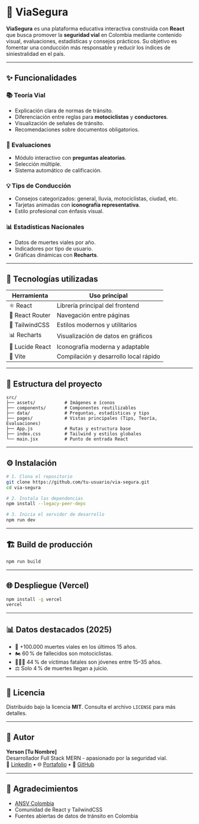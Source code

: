 # 🚦 ViaSegura

**ViaSegura** es una plataforma educativa interactiva construida con **React** que busca promover la **seguridad vial** en Colombia mediante contenido visual, evaluaciones, estadísticas y consejos prácticos. Su objetivo es fomentar una conducción más responsable y reducir los índices de siniestralidad en el país.

---

## ✨ Funcionalidades

### 📚 Teoría Vial
- Explicación clara de normas de tránsito.
- Diferenciación entre reglas para **motociclistas** y **conductores**.
- Visualización de señales de tránsito.
- Recomendaciones sobre documentos obligatorios.

### 🧠 Evaluaciones
- Módulo interactivo con **preguntas aleatorias**.
- Selección múltiple.
- Sistema automático de calificación.

### 💡 Tips de Conducción
- Consejos categorizados: general, lluvia, motociclistas, ciudad, etc.
- Tarjetas animadas con **iconografía representativa**.
- Estilo profesional con énfasis visual.

### 📊 Estadísticas Nacionales
- Datos de muertes viales por año.
- Indicadores por tipo de usuario.
- Gráficas dinámicas con **Recharts**.

---

## 🧪 Tecnologías utilizadas

| Herramienta         | Uso principal                         |
|---------------------|----------------------------------------|
| ⚛️ React            | Librería principal del frontend        |
| 🧭 React Router     | Navegación entre páginas               |
| 🎨 TailwindCSS      | Estilos modernos y utilitarios         |
| 📊 Recharts         | Visualización de datos en gráficos     |
| 🧱 Lucide React     | Iconografía moderna y adaptable        |
| 🚀 Vite             | Compilación y desarrollo local rápido  |

---

## 📁 Estructura del proyecto

```
src/
├── assets/           # Imágenes e íconos
├── components/       # Componentes reutilizables
├── data/             # Preguntas, estadísticas y tips
├── pages/            # Vistas principales (Tips, Teoría, Evaluaciones)
├── App.js            # Rutas y estructura base
├── index.css         # Tailwind y estilos globales
└── main.jsx          # Punto de entrada React
```

---

## ⚙️ Instalación

```bash
# 1. Clona el repositorio
git clone https://github.com/tu-usuario/via-segura.git
cd via-segura

# 2. Instala las dependencias
npm install --legacy-peer-deps

# 3. Inicia el servidor de desarrollo
npm run dev
```

---

## 🏗️ Build de producción

```bash
npm run build
```

---

## 🌐 Despliegue (Vercel)

```bash
npm install -g vercel
vercel
```

---

## 📊 Datos destacados (2025)

- 🚧 +100.000 muertes viales en los últimos 15 años.
- 🏍️ 60 % de fallecidos son motociclistas.
- 🧑‍🤝‍🧑 44 % de víctimas fatales son jóvenes entre 15–35 años.
- ⚖️ Solo 4 % de muertes llegan a juicio.

---

## 📌 Licencia

Distribuido bajo la licencia **MIT**. Consulta el archivo `LICENSE` para más detalles.

---

## 👤 Autor

**Yerson [Tu Nombre]**  
Desarrollador Full Stack MERN - apasionado por la seguridad vial.  
🔗 [LinkedIn](https://linkedin.com) • 🌐 [Portafolio](https://tuweb.com) • 🐙 [GitHub](https://github.com/tu-usuario)

---

## 🙌 Agradecimientos

- [ANSV Colombia](https://www.ansv.gov.co)
- Comunidad de React y TailwindCSS
- Fuentes abiertas de datos de tránsito en Colombia